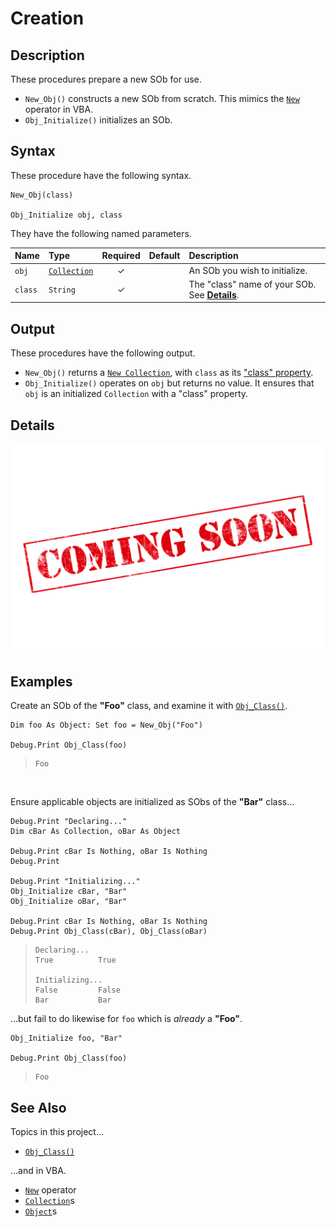 # Creation #

## Description ##

These procedures prepare a new SOb for use.

  - `New_Obj()` constructs a new SOb from scratch.  This mimics the [`New`][vba_new] operator in VBA.
  - `Obj_Initialize()` initializes an SOb.


## Syntax ##

These procedure have the following syntax.

```vba
New_Obj(class)

Obj_Initialize obj, class
```

They have the following named parameters.

| Name    | Type                    | Required | Default | Description                                                    |
| :------ | :---------------------- | :------: | :------ | :------------------------------------------------------------- |
| `obj`   | [`Collection`][vba_clx] | ✓        |         | An SOb you wish to initialize.                                 |
| `class` | `String`                | ✓        |         | The "class" name of your SOb.  See [**Details**][sob_cre_dtl]. |


## Output ##

These procedures have the following output.

  - `New_Obj()` returns a [`New Collection`][vba_new_clx], with `class` as its ["class" property][sob_typo].
  - `Obj_Initialize()` operates on `obj` but returns no value.  It ensures that `obj` is an initialized `Collection` with a "class" property.


## Details ##

![](../med/banner_unfinished.png)


## Examples ##

Create an SOb of the **"Foo"** class, and examine it with [`Obj_Class()`][sob_typo].

```vba
Dim foo As Object: Set foo = New_Obj("Foo")

Debug.Print Obj_Class(foo)
```

> ```
> Foo
> ```

<br>

Ensure applicable objects are initialized as SObs of the **"Bar"** class…

```vba
Debug.Print "Declaring..."
Dim cBar As Collection, oBar As Object

Debug.Print cBar Is Nothing, oBar Is Nothing
Debug.Print

Debug.Print "Initializing..."
Obj_Initialize cBar, "Bar"
Obj_Initialize oBar, "Bar"

Debug.Print cBar Is Nothing, oBar Is Nothing
Debug.Print Obj_Class(cBar), Obj_Class(oBar)
```

> ```
> Declaring...
> True          True
> 
> Initializing...
> False         False
> Bar           Bar
> ```

…but fail to do likewise for `foo` which is _already_ a **"Foo"**.

```vba
Obj_Initialize foo, "Bar"

Debug.Print Obj_Class(foo)
```

> ```
> Foo
> ```


## See Also ##

Topics in this project…

  - [`Obj_Class()`][sob_typo]

…and in VBA.

  - [`New`][vba_new] operator
  - [`Collection`][vba_clx]s
  - [`Object`][vba_obj]s



  [vba_new]:     https://learn.microsoft.com/dotnet/visual-basic/language-reference/operators/new-operator
  [vba_clx]:     https://learn.microsoft.com/office/vba/language/reference/user-interface-help/collection-object
  [sob_cre_dtl]: #details
  [vba_new_clx]: https://learn.microsoft.com/office/vba/language/reference/user-interface-help/collection-object#remarks
  [sob_typo]:    Typology.md
  [vba_obj]:     https://learn.microsoft.com/office/vba/language/reference/user-interface-help/object-data-type
